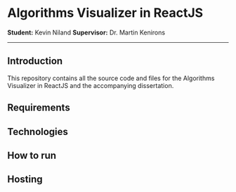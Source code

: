 # Algorithms Visualizer in ReactJS

__Student:__ Kevin Niland
__Supervisor:__ Dr. Martin Kenirons

---

## Introduction
This repository contains all the source code and files for the Algorithms Visualizer in ReactJS and the accompanying dissertation.

## Requirements

## Technologies

## How to run

## Hosting
